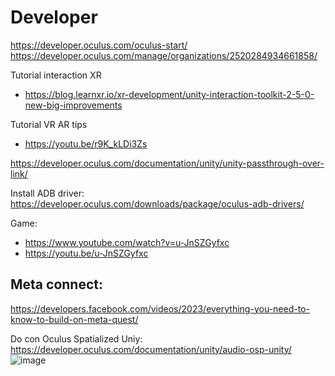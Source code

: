 
# Developer 

https://developer.oculus.com/oculus-start/
https://developer.oculus.com/manage/organizations/2520284934661858/

Tutorial interaction XR
- https://blog.learnxr.io/xr-development/unity-interaction-toolkit-2-5-0-new-big-improvements

Tutorial VR AR tips 
- https://youtu.be/r9K_kLDi3Zs



https://developer.oculus.com/documentation/unity/unity-passthrough-over-link/





Install ADB driver: https://developer.oculus.com/downloads/package/oculus-adb-drivers/


Game:
- https://www.youtube.com/watch?v=u-JnSZGyfxc
- https://youtu.be/u-JnSZGyfxc


## Meta connect:

https://developers.facebook.com/videos/2023/everything-you-need-to-know-to-build-on-meta-quest/


Do con Oculus Spatialized Uniy: 
https://developer.oculus.com/documentation/unity/audio-osp-unity/
![image](https://github.com/EloiStree/HelloQuest3/assets/20149493/0b77f9df-52a1-45d8-bde6-175b07a4f872)
